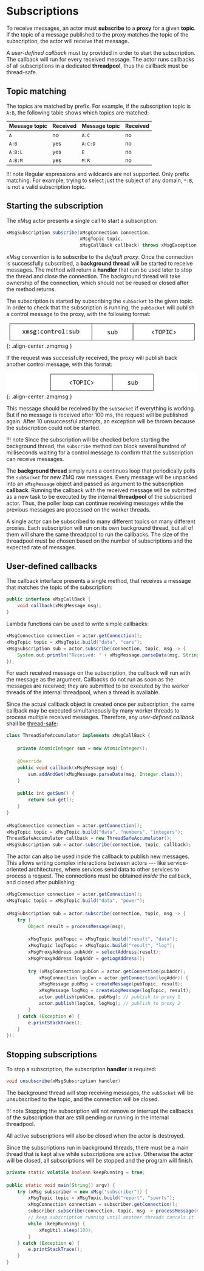 # Subscriptions

To receive messages,
an actor must **subscribe** to a **proxy** for a given **topic**.
If the topic of a message published to the proxy
matches the topic of the subscription, the actor will receive that message.

A *user-defined callback* must by provided in order to start the subscription.
The callback will run for every received message.
The actor runs callbacks of all subscriptions in a dedicated **threadpool**,
thus the callback must be thread-safe.

## Topic matching

The topics are matched by prefix.
For example, if the subscription topic is `A:B`,
the following table shows which topics are matched:

|**Message topic**|**Received**|**Message topic**|**Received**|
|:----------------|------------|:----------------|------------|
|`A`              |no          |`A:C`            |no          |
|`A:B`            |yes         |`A:C:D`          |no          |
|`A:B:L`          |yes         |`E`              |no          |
|`A:B:M`          |yes         |`M:R`            |no          |

!!! note
    Regular expressions and wildcards are not supported. Only prefix matching.
    For example, trying to select just the subject of any domain, `*:B`,
    is not a valid subscription topic.

## Starting the subscription

The xMsg actor presents a single call to start a subscription:

```java
xMsgSubscription subscribe(xMsgConnection connection,
                           xMsgTopic topic,
                           xMsgCallBack callback) throws xMsgException
```

xMsg convention is to subscribe to the *default proxy*.
Once the connection is successfully subscribed,
a **background thread** will be started to receive messages.
The method will return a **handler**
that can be used later to stop the thread and close the connection.
The background thread will take ownership of the connection,
which should not be reused or closed after the method returns.

The subscription is started by subscribing the `subSocket` to the given topic.
In order to check that the subscription is running,
the `pubSocket` will publish a control message to the proxy,
with the following format:

![](../assets/images/ctrl-sub-req.png){: .align-center .zmqmsg }

If the request was successfully received,
the proxy will publish back another control message, with this format:

![](../assets/images/ctrl-sub-ack.png){: .align-center .zmqmsg }

This message should be received by the `subSocket` if everything is working.
But if no message is received after 100 ms, the request will be published again.
After 10 unsuccessful attempts, an exception will be thrown
because the subscription could not be started.

!!! note
    Since the subscription will be checked before starting the background thread,
    the `subscribe` method can block
    several hundred of milliseconds waiting for a control message
    to confirm that the subscription can receive messages.

The **background thread** simply runs a continuos loop
that periodically polls the `subSocket` for new ZMQ raw messages.
Every message will be unpacked into an `xMsgMessage` object
and passed as argument to the subscription **callback**.
Running the callback with the received message will be submitted
as a new task to be executed by the internal **threadpool**
of the subscribed actor.
Thus, the poller loop can continue receiving messages
while the previous messages are processed on the worker threads.

A single actor can be subscribed to many different topics
on many different proxies.
Each subscription will run on its own background thread,
but all of them will share the same threadpool to run the callbacks.
The size of the threadpool must be chosen
based on the number of subscriptions and the expected rate of messages.

## User-defined callbacks

The callback interface presents a single method,
that receives a message that matches the topic of the subscription:

```java
public interface xMsgCallBack {
    void callback(xMsgMessage msg);
}
```

Lambda functions can be used to write simple callbacks:

```java
xMsgConnection connection = actor.getConnection();
xMsgTopic topic = xMsgTopic.build("data", "cars");
xMsgSubscription sub = actor.subscribe(connection, topic, msg -> {
    System.out.println("Received: " + xMsgMessage.parseData(msg, String.class));
});
```

For each received message on the subscription,
the callback will run with the message as the argument.
Callbacks do not run as soon as the messages are received;
they are submitted to be executed by the worker threads
of the internal threadpool, when a thread is available.

Since the actual callback object is created once per subscription,
the same callback may be executed simultaneously by many worker threads
to process multiple received messages.
Therefore, any *user-defined callback* shall be
[thread-safe](http://www.ibm.com/developerworks/library/j-jtp09263):

```java
class ThreadSafeAccumulator implements xMsgCallBack {

    private AtomicInteger sum = new AtomicInteger();

    @Override
    public void callback(xMsgMessage msg) {
        sum.addAndGet(xMsgMessage.parseData(msg, Integer.class));
    }

    public int getSum() {
        return sum.get();
    }
}

xMsgConnection connection = actor.getConnection();
xMsgTopic topic = xMsgTopic.build("data", "numbers", "integers");
ThreadSafeAccumulator callback = new ThreadSafeAccumulator();
xMsgSubscription sub = actor.subscribe(connection, topic, callback);
```

The actor can also be used inside the callback to publish new messages.
This allows writing complex interactions between actors
--- like service-oriented architectures,
where services send data to other services to process a request.
The connections must be obtained *inside* the callback,
and closed after publishing:

```java
xMsgConnection connection = actor.getConnection();
xMsgTopic topic = xMsgTopic.build("data", "power");

xMsgSubscription sub = actor.subscribe(connection, topic, msg -> {
    try {
        Object result = processMessage(msg);

        xMsgTopic pubTopic = xMsgTopic.build("result", "data");
        xMsgTopic logTopic = xMsgTopic.build("result", "log");
        xMsgProxyAddress pubAddr = selectAddress(result);
        xMsgProxyAddress logAddr = getLogAddress();

        try (xMsgConnection pubCon = actor.getConnection(pubAddr);
            xMsgConnection logCon = actor.getConnection(logAddr)) {
            xMsgMessage pubMsg = createMessage(pubTopic, result);
            xMsgMessage logMsg = createLogMessage(logTopic, result);
            actor.publish(pubCon, pubMsg); // publish to proxy 1
            actor.publish(logCon, logMsg); // publish to proxy 2
        }
    } catch (Exception e) {
        e.printStacktrace();
    }
});
```

## Stopping subscriptions

To stop a subscription, the subscription **handler** is required:

```java
void unsubscribe(xMsgSubscription handler)
```

The background thread will stop receiving messages,
the `subSocket` will be unsubscribed to the topic,
and the connection will be closed.

!!! note
    Stopping the subscription will not remove or interrupt
    the callbacks of the subscription that are still pending or running
    in the internal threadpool.

All active subscriptions will also be closed when the actor is destroyed.

Since the subscriptions run in background threads,
there must be a main thread that is kept alive while subscriptions are active.
Otherwise the actor will be closed, all subscriptions will be stopped and the
program will finish.

```java
private static volatile boolean keepRunning = true;

public static void main(String[] argv) {
    try (xMsg subscriber = new xMsg("subscriber")) {
        xMsgTopic topic = xMsgTopic.build("report", "sports");
        xMsgConnection connection = subscriber.getConnection();
        subscriber.subscribe(connection, topic, msg -> processMessage(msg));
        // keep subscription running until another threads cancels it
        while (keepRunning) {
            xMsgUtil.sleep(100);
        }
    } catch (Exception e) {
        e.printStackTrace();
    }
}
```
